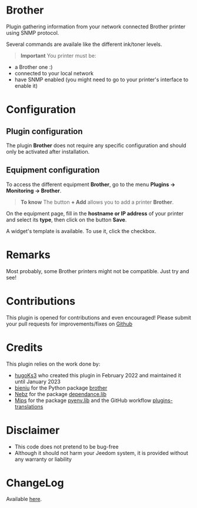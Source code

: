 # Brother

Plugin gathering information from your network connected Brother printer using SNMP protocol.

Several commands are availale like the different ink/toner levels.

>**Important**
>You printer must be:
- a Brother one :)
- connected to your local network
- have SNMP enabled (you might need to go to your printer's interface to enable it)

# Configuration

## Plugin configuration

The plugin **Brother** does not require any specific configuration and should only be activated after installation.

## Equipment configuration

To access the different equipment **Brother**, go to the menu **Plugins → Monitoring → Brother**.

> **To know**
> The button **+ Add** allows you to add a printer **Brother**.

On the equipment page, fill in the **hostname or IP address** of your printer and select its **type**, then click on the button **Save**.

A widget's template is available. To use it, click the checkbox.

# Remarks

Most probably, some Brother printers might not be compatible. Just try and see!

# Contributions

This plugin is opened for contributions and even encouraged! Please submit your pull requests for improvements/fixes on <a href="https://github.com/badwolf42/plugin-brother/issues" target="_blank">Github</a>

# Credits

This plugin relies on the work done by:
- [hugoKs3](https://github.com/hugoKs3) who created this plugin in February 2022 and maintained it until January 2023
- [bieniu](https://github.com/bieniu) for the Python package [brother](https://github.com/bieniu/brother)
- [Nebz](https://github.com/NebzHB) for the package [dependance.lib](https://github.com/NebzHB/dependance.lib)
- [Mips](https://github.com/Mips2648) for the package [pyenv.lib](https://github.com/NebzHB/dependance.lib/blob/master/pyenv.md) and the GitHub workflow [plugins-translations](https://github.com/Mips2648/plugins-translations)

# Disclaimer

- This code does not pretend to be bug-free
- Although it should not harm your Jeedom system, it is provided without any warranty or liability

# ChangeLog
Available [here](./changelog.html).
